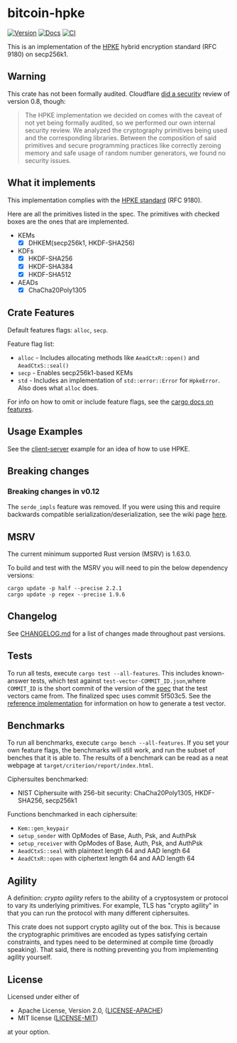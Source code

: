 bitcoin-hpke
=========
[![Version](https://img.shields.io/crates/v/hpke.svg)](https://crates.io/crates/bitcoin-hpke)
[![Docs](https://docs.rs/bitcoin-hpke/badge.svg)](https://docs.rs/bitcoin-hpke)
[![CI](https://github.com/payjoin/bitcoin-hpke/workflows/CI/badge.svg)](https://github.com/payjoin/bitcoin-hpke/actions)

This is an implementation of the [HPKE](https://www.rfc-editor.org/rfc/rfc9180.html) hybrid encryption standard (RFC 9180) on secp256k1.

Warning
-------

This crate has not been formally audited. Cloudflare [did a security](https://blog.cloudflare.com/using-hpke-to-encrypt-request-payloads/) review of version 0.8, though:

> The HPKE implementation we decided on comes with the caveat of not yet being
> formally audited, so we performed our own internal security review. We
> analyzed the cryptography primitives being used and the corresponding
> libraries. Between the composition of said primitives and secure programming
> practices like correctly zeroing memory and safe usage of random number
> generators, we found no security issues.

What it implements
------------------

This implementation complies with the [HPKE standard](https://www.rfc-editor.org/rfc/rfc9180.html) (RFC 9180).

Here are all the primitives listed in the spec. The primitives with checked boxes are the ones that are implemented.

* KEMs
    - [X] DHKEM(secp256k1, HKDF-SHA256)
* KDFs
    - [X] HKDF-SHA256
    - [X] HKDF-SHA384
    - [X] HKDF-SHA512
* AEADs
    - [X] ChaCha20Poly1305

Crate Features
--------------

Default features flags: `alloc`, `secp`.

Feature flag list:

* `alloc` - Includes allocating methods like `AeadCtxR::open()` and `AeadCtxS::seal()`
* `secp` - Enables secp256k1-based KEMs
* `std` - Includes an implementation of `std::error::Error` for `HpkeError`. Also does what `alloc` does.

For info on how to omit or include feature flags, see the [cargo docs on features](https://doc.rust-lang.org/cargo/reference/specifying-dependencies.html#choosing-features).

Usage Examples
--------------

See the [client-server](examples/client_server.rs) example for an idea of how to use HPKE.

Breaking changes
----------------

### Breaking changes in v0.12

The `serde_impls` feature was removed. If you were using this and require backwards compatible serialization/deserialization, see the wiki page [here](https://github.com/rozbb/rust-hpke/wiki/Migrating-away-from-the-serde_impls-feature).

MSRV
----

The current minimum supported Rust version (MSRV) is 1.63.0.

To build and test with the MSRV you will need to pin the below dependency versions:

```
cargo update -p half --precise 2.2.1
cargo update -p regex --precise 1.9.6
```

Changelog
---------

See [CHANGELOG.md](CHANGELOG.md) for a list of changes made throughout past versions.

Tests
-----

To run all tests, execute `cargo test --all-features`. This includes known-answer tests, which test against `test-vector-COMMIT_ID.json`,where `COMMIT_ID` is the short commit of the version of the [spec](https://github.com/cfrg/draft-irtf-cfrg-hpke) that the test vectors came from. The finalized spec uses commit 5f503c5. See the [reference implementation](https://github.com/cisco/go-hpke) for information on how to generate a test vector.

Benchmarks
----------

To run all benchmarks, execute `cargo bench --all-features`. If you set your own feature flags, the benchmarks will still work, and run the subset of benches that it is able to. The results of a benchmark can be read as a neat webpage at `target/criterion/report/index.html`.

Ciphersuites benchmarked:

* NIST Ciphersuite with 256-bit security: ChaCha20Poly1305, HKDF-SHA256, secp256k1

Functions benchmarked in each ciphersuite:

* `Kem::gen_keypair`
* `setup_sender` with OpModes of Base, Auth, Psk, and AuthPsk
* `setup_receiver` with OpModes of Base, Auth, Psk, and AuthPsk
* `AeadCtxS::seal` with plaintext length 64 and AAD length 64
* `AeadCtxR::open` with ciphertext length 64 and AAD length 64

Agility
-------

A definition: *crypto agility* refers to the ability of a cryptosystem or protocol to vary its underlying primitives. For example, TLS has "crypto agility" in that you can run the protocol with many different ciphersuites.

This crate does not support crypto agility out of the box. This is because the cryptographic primitives are encoded as types satisfying certain constraints, and types need to be determined at compile time (broadly speaking). That said, there is nothing preventing you from implementing agility yourself.

License
-------

Licensed under either of

 * Apache License, Version 2.0, ([LICENSE-APACHE](LICENSE-APACHE))
 * MIT license ([LICENSE-MIT](LICENSE-MIT))

at your option.
